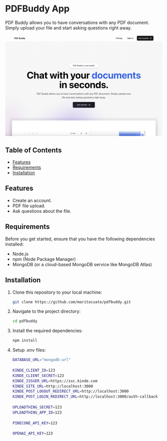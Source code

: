 # PDFBuddy App

PDF Buddy allows you to have conversations with any PDF document. Simply upload your file and start asking questions right away.

![screenshot](/public/screenshot.png?raw=true)

## Table of Contents

- [Features](#features)
- [Requirements](#requirements)
- [Installation](#installation)

## Features

- Create an account.
- PDF file upload.
- Ask questions about the file.

## Requirements

Before you get started, ensure that you have the following dependencies installed:

- Node.js
- npm (Node Package Manager)
- MongoDB (or a cloud-based MongoDB service like MongoDB Atlas)

## Installation

1. Clone this repository to your local machine:

   ```bash
   git clone https://github.com/maritocuate/pdfbuddy.git
   ```

2. Navigate to the project directory:

   ```bash
   cd pdfbuddy
   ```

3. Install the required dependencies:

   ```bash
   npm install
   ```

4. Setup .env files:

   ```bash
   DATABASE_URL="mongodb-url"

   KINDE_CLIENT_ID=123
   KINDE_CLIENT_SECRET=123
   KINDE_ISSUER_URL=https://zxc.kinde.com
   KINDE_SITE_URL=http://localhost:3000
   KINDE_POST_LOGOUT_REDIRECT_URL=http://localhost:3000
   KINDE_POST_LOGIN_REDIRECT_URL=http://localhost:3000/auth-callback

   UPLOADTHING_SECRET=123
   UPLOADTHING_APP_ID=123

   PINECONE_API_KEY=123

   OPENAI_API_KEY=123
   ```
